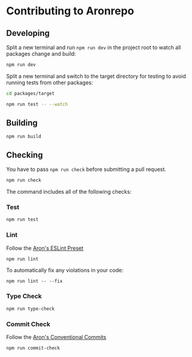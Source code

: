 # Contributing to Aronrepo

## Developing
Split a new terminal and run `npm run dev` in the project root to watch all packages change and build:
```bash
npm run dev
```
Split a new terminal and switch to the target directory for testing to avoid running tests from other packages:
```bash
cd packages/target
```
```bash
npm run test -- --watch
```

## Building
```
npm run build
```

## Checking
You have to pass `npm run check` before submitting a pull request.
```bash
npm run check
```
The command includes all of the following checks:

### Test
```bash
npm run test
```

### Lint
Follow the [Aron's ESLint Preset](https://github.com/1aron/aronrepo/tree/beta/packages/eslint-config)
```bash
npm run lint
```
To automatically fix any violations in your code:
```
npm run lint -- --fix
```

### Type Check
```bash
npm run type-check
```

### Commit Check
Follow the [Aron's Conventional Commits](https://github.com/1aron/aronrepo/tree/beta/packages/conventional-commits)
```bash
npm run commit-check
```